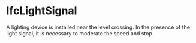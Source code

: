IfcLightSignal
==============
A lighting device is installed near the level crossing. In the presence of the
light signal, it is necessary to moderate the speed and stop.


